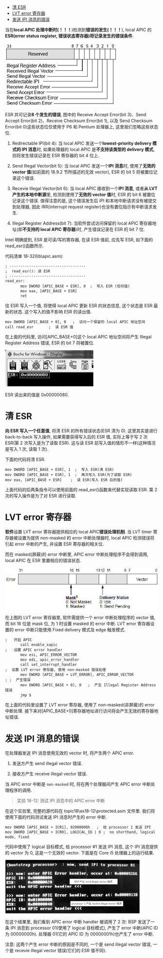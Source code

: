 
<!-- @import "[TOC]" {cmd="toc" depthFrom=1 depthTo=6 orderedList=false} -->

<!-- code_chunk_output -->

- [清 ESR](#清-esr)
- [LVT error 寄存器](#lvt-error-寄存器)
- [发送 IPI 消息的错误](#发送-ipi-消息的错误)

<!-- /code_chunk_output -->

当在**local APIC 处理中断时(！！！**)检测到**错误的发生(！！！**), local APIC 的**ESR(error status register, 错误状态寄存器)将记录发生的错误条件**.

![config](./images/65.png)

ESR 共可记录**8 个发生的错误**, 图中的 Receive Accept Error(bit 3)、Send Accept Error(bit 2)、Receive Checksum Error(bit 1), 以及 Send Checksum Error(bit 0)这些状态位仅使用于 P6 和 Pentium 处理器上, 这里我们忽略这些状态位.

1) Redirectable IPI(bit 4): 当 local APIC 发送一个**lowest\-priority delivery 模式的 IPI 消息**时, 如果处理器的 local APIC 是**不支持该类型的 delivery 模式**, 则将发生错误记录在 ESR 寄存器的 bit 4 位上.

2) Send Illegal Vector(bit 5): 当 local APIC 发送一个**IPI 消息**时, 使用了**无效的 vector 值**(如前面的 18.9.2 节所描述的无效 vector), ESR 的 bit 5 将被置位记录这个错误.

3) Recevie Illegal Vector(bit 6): 当 local APIC 接收到一个**IPI 消息**, 或者**从 LVT 产生的本地中断源**里, 检测到使用了**无效的 vector 值**时, ESR 的 bit 6 被置位记录这个错误. 值得注意的是, 这个错误发生后 IPI 和本地中断请求没有被提交到处理器, 因此 IRR(interrupt request register)也没有置位指示有中断请求发生.

4) Illegal Register Address(bit 7): 当软件尝试访问保留的 local APIC 寄存器地址(即**不支持的 local APIC 寄存器**)时, 产生错误记录在 ESR 的 bit 7 位.

Intel 明确提到, ESR 是可读/写的寄存器, 在读 ESR 值前, 应先写 ESR, 如下面的 read\_esr()函数所示.

代码清单 18-32(lib\apic.asm):
```x86asm
; -----------------------------------
;  read_esr(): 读 ESR
; -----------------------------------
read_esr:
       mov DWORD [APIC_BASE + ESR], 0  ;  写入 ESR (任何值)
       mov eax, [APIC_BASE + ESR]
       ret
```

往 ESR 写入一个值, 将使得 local APIC 更新 ESR 的状态信息, 这个状态是 ESR 最新的状态. 这个写入的值不影响 ESR 的读出值.

```x86asm
mov DWORD [APIC_BASE + 0], 0   ;  访问一个保留的 local APIC 地址空间
call read_esr       ;  读 ESR 值
```

在上面的代码里, 访问[APIC_BASE+0]这个 local APIC 地址空间将产生 Illegal Register Address 错误, ESR 的 bit 7 将被置位.

![config](./images/66.png)

ESR 读出来的值是 0x00000080.

# 清 ESR

**向 ESR 写入一个任意值**, 将清 ESR 的所有错误状态(ESR 清为 0). 这里其实是进行 back\-to\-back 写入操作, 如果需要获得写入后的 ESR 值, 实际上等于写 2 次 ESR(第 2 次写入是为了读取 ESR). 这与读 ESR 前写入值的情形不一样(这种情况是写入 1 次, 读取 1 次).

下面的代码将清 ESR.

```x86asm
mov DWORD [APIC_BASE + ESR], 1  ;  写入 ESR(清 ESR)
mov DWORD [APIC_BASE + ESR], 1  ;  再次写入 ESR(为了读取 ESR)
mov eax, [APIC_BASE + ESR]    ;  读 ESR(写入 ESR 后的值)
```

上面代码的后两条指令可以使用前面的 read_esr()函数来代替实现读取 ESR. 第 2 次的写入操作是为了对 ESR 进行读取.

# LVT error 寄存器

**软件**设置 LVT error 寄存器提供相应的 local APIC**错误处理机制**. 当 LVT timer 寄存器被设置为提供 non\-masked 的 error 中断处理器时, local APIC 检测错误将引起 error 中断的产生, 并设置 ESR 寄存器的相关位.

而在 masked(屏蔽)的 error 中断里, APIC error 中断处理程序不会得到调用, local APIC 在 ESR 里置相应的错误状态.

![config](./images/67.png)

在上图的 LVT error 寄存器里, 软件需提供一个 error 中断处理程序的 vector 值, 而 bit 16 位是 mask 位, 为 1 时设置 masked 的 error 中断. LVT error 寄存器设置的 error 中断只能使用 Fixed delivery 模式及 edge 触发模式.

```x86asm
;   开启 APIC
       call enable_xapic
;   设置 APIC error handler
       mov esi, APIC_ERROR_VECTOR
       mov edi, apic_error_handler
       call set_interrupt_handler
;  设置 LVT error 寄存器, 使用 non-masked 错误处理
       mov DWORD [APIC_BASE + LVT_ERROR], APIC_ERROR_VECTOR
; ;  产生错误
       mov DWORD [APIC_BASE + 0], 0   ;  产生 Illegal Register Address 错误
       jmp $
```

在上面的代码里设置了 LVT error 寄存器, 使用了 non-masked(非屏蔽)的 error 中断处理. 接下来对[APIC_BASE+0]寄存器地址进行访问将会产生无效的寄存器地址错误.

# 发送 IPI 消息的错误

在处理器发送 IPI 消息使用无效的 vector 时, 将产生两个 APIC error.

1) 发送方产生 send illegal vector 错误.

2) 接收方产生 receive illegal vector 错误.

当 APIC error 中断是 `non-masked` 时, 将在两个处理器间产生 APIC error 中断处理程序的调用.

>实验 18-12: 测试 IPI 消息中的 APIC error 中断

在这个实验里, 完整的源代码在 topic18\ex18-12\protected.asm 文件里. 我们将使用下面的代码测试发送 IPI 消息时产生的 error 中断.

```x86asm
mov DWORD [APIC_BASE + ICR1], 02000000h   ;  给 processor 1 发送 IPI
mov DWORD [APIC_BASE + ICR0], LOGICAL_ID | 0 ;  no shorthand, logical mode, fixed
```

代码中使用了 logical 目标模式, 给 processor #1 发送 IPI 消息, 这个 IPI 消息提供的 vector 为 0, 这是一个无效的 vector. 下面是在 Core i5 处理器上的运行结果.

![config](./images/68.png)

在这个结果里, 我们看到 APIC error 中断 handler 被调用了 2 次: BSP 发送了一条 IPI 消息到 processor 01(使用了 logical 目标模式), 产生了 error 中断(APIC ID 为 00000000h). 处理器 01(它的 APIC ID 为 00000001h)也产生了 error 中断.

注意: 这两个产生 error 中断的原因是不同的, 一个是 send illegal vector 错误, 一个是 recevie illegal vector 错误(它们的 ESR 值不同).